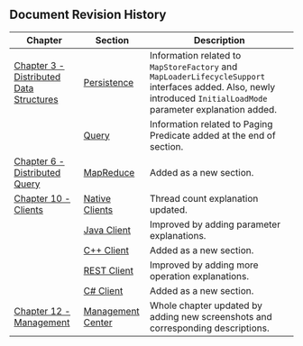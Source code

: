 

## Document Revision History

|Chapter|Section|Description|
|-------|-------|-----------|
|[Chapter 3 - Distributed Data Structures](#distributed-data-structures)|[Persistence](#persistence)|Information related to `MapStoreFactory` and `MapLoaderLifecycleSupport` interfaces added. Also, newly introduced `InitialLoadMode` parameter explanation added.|
||[Query](#query)|Information related to Paging Predicate added at the end of section.|
|[Chapter 6 - Distributed Query](#distributed-query)|[MapReduce](#mapreduce)|Added as a new section.|
|[Chapter 10 - Clients](#clients)|[Native Clients](#native-clients)|Thread count explanation updated. |
||[Java Client](#java-client)|Improved by adding parameter explanations.|
||[C++ Client](#native-clients)|Added as a new section.|
||[REST Client](#rest-client)|Improved by adding more operation explanations.|
||[C# Client](#native-clients)|Added as a new section.|
|[Chapter 12 - Management](#management)|[Management Center](#management-center)|Whole chapter updated by adding new screenshots and corresponding descriptions.|








